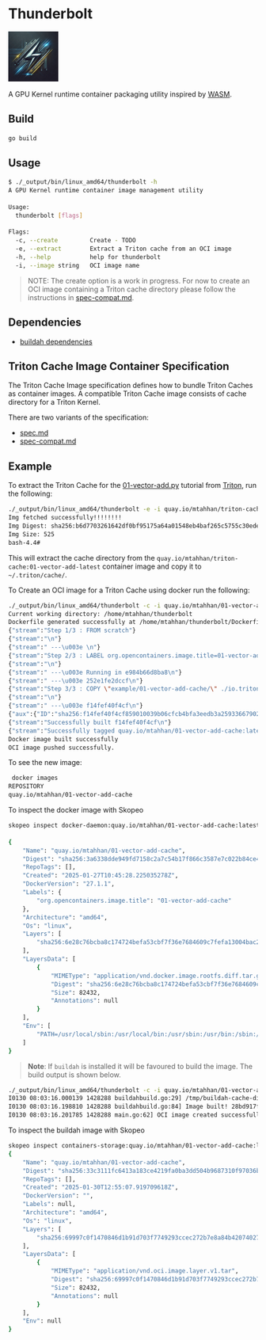 # Thunderbolt

<img src="logo/thunderbolt.jpeg" alt="thunderbolt" width="20%" height="auto">

A GPU Kernel runtime container packaging utility inspired by
[WASM](https://github.com/solo-io/wasm/blob/master/spec/README.md).

## Build

```bash
go build
```

## Usage

```bash
$ ./_output/bin/linux_amd64/thunderbolt -h
A GPU Kernel runtime container image management utility

Usage:
  thunderbolt [flags]

Flags:
  -c, --create         Create - TODO
  -e, --extract        Extract a Triton cache from an OCI image
  -h, --help           help for thunderbolt
  -i, --image string   OCI image name
```

> NOTE: The create option is a work in progress. For now
to create an OCI image containing a Triton cache directory
please follow the instructions in
[spec-compat.md](./spec-compat.md).

## Dependencies

- [buildah dependencies](https://github.com/containers/buildah/blob/main/install.md#building-from-scratch)

## Triton Cache Image Container Specification

The Triton Cache Image specification defines how to bundle Triton Caches
as container images. A compatible Triton Cache image consists of cache
directory for a Triton Kernel.

There are two variants of the specification:

- [spec.md](./spec.md)
- [spec-compat.md](./spec-compat.md)

## Example

To extract the Triton Cache for the
[01-vector-add.py](https://github.com/triton-lang/triton/blob/main/python/tutorials/01-vector-add.py)
tutorial from [Triton](https://github.com/triton-lang/triton), run the following:

```bash
./_output/bin/linux_amd64/thunderbolt -e -i quay.io/mtahhan/triton-cache:01-vector-add-latest
Img fetched successfully!!!!!!!!
Img Digest: sha256:b6d7703261642df0bf95175a64a01548eb4baf265c5755c30ede0fea03cd5d97
Img Size: 525
bash-4.4#
```

This will extract the cache directory from the `quay.io/mtahhan/triton-cache:01-vector-add-latest`
container image and copy it to  `~/.triton/cache/`.

To Create an OCI image for a Triton Cache using docker run the following:

```bash
./_output/bin/linux_amd64/thunderbolt -c -i quay.io/mtahhan/01-vector-add-cache -d example/01-vector-add-cache
Current working directory: /home/mtahhan/thunderbolt
Dockerfile generated successfully at /home/mtahhan/thunderbolt/Dockerfile
{"stream":"Step 1/3 : FROM scratch"}
{"stream":"\n"}
{"stream":" ---\u003e \n"}
{"stream":"Step 2/3 : LABEL org.opencontainers.image.title=01-vector-add-cache"}
{"stream":"\n"}
{"stream":" ---\u003e Running in e984b66d8ba8\n"}
{"stream":" ---\u003e 252e1fe2dccf\n"}
{"stream":"Step 3/3 : COPY \"example/01-vector-add-cache/\" ./io.triton.cache/"}
{"stream":"\n"}
{"stream":" ---\u003e f14fef40f4cf\n"}
{"aux":{"ID":"sha256:f14fef40f4cf859010039b06cfcb4bfa3eedb3a259336679026f3784fd751ec2"}}
{"stream":"Successfully built f14fef40f4cf\n"}
{"stream":"Successfully tagged quay.io/mtahhan/01-vector-add-cache:latest\n"}
Docker image built successfully
OCI image pushed successfully.
```

To see the new image:

```bash
 docker images
REPOSITORY                                                                                TAG                   IMAGE ID       CREATED          SIZE
quay.io/mtahhan/01-vector-add-cache                                                       latest                32572653bbbd   5 minutes ago    0B
```

To inspect the docker image with Skopeo

```bash
skopeo inspect docker-daemon:quay.io/mtahhan/01-vector-add-cache:latest

{
    "Name": "quay.io/mtahhan/01-vector-add-cache",
    "Digest": "sha256:3a6338dde949fd7158c2a7c54b17f866c3587e7c022b84ce443924f861335f2f",
    "RepoTags": [],
    "Created": "2025-01-27T10:45:28.225035278Z",
    "DockerVersion": "27.1.1",
    "Labels": {
        "org.opencontainers.image.title": "01-vector-add-cache"
    },
    "Architecture": "amd64",
    "Os": "linux",
    "Layers": [
        "sha256:6e28c76bcba8c174724befa53cbf7f36e7684609c7fefa13004bac257324f594"
    ],
    "LayersData": [
        {
            "MIMEType": "application/vnd.docker.image.rootfs.diff.tar.gzip",
            "Digest": "sha256:6e28c76bcba8c174724befa53cbf7f36e7684609c7fefa13004bac257324f594",
            "Size": 82432,
            "Annotations": null
        }
    ],
    "Env": [
        "PATH=/usr/local/sbin:/usr/local/bin:/usr/sbin:/usr/bin:/sbin:/bin"
    ]
}
```

> **Note**: If `buildah` is installed it will be favoured to build the image.
The build output is shown below.

```bash
./_output/bin/linux_amd64/thunderbolt -c -i quay.io/mtahhan/01-vector-add-cache -d example/01-vector-add-cache
I0130 08:03:16.000139 1428288 buildahbuild.go:29] /tmp/buildah-cache-dir-998428527
I0130 08:03:16.198810 1428288 buildahbuild.go:84] Image built! 28bd917fc7ae901e6bb52a9b8b7937373ce894e49c9d3881a12e8986441ed99c
I0130 08:03:16.201785 1428288 main.go:62] OCI image created successfully.
```

To inspect the buildah image with Skopeo

```bash
skopeo inspect containers-storage:quay.io/mtahhan/01-vector-add-cache:latest
{
    "Name": "quay.io/mtahhan/01-vector-add-cache",
    "Digest": "sha256:33c3111fc6413a183ce4219fa0ba3dd504b9687310f97036bb2ad073411bbc72",
    "RepoTags": [],
    "Created": "2025-01-30T12:55:07.919709618Z",
    "DockerVersion": "",
    "Labels": null,
    "Architecture": "amd64",
    "Os": "linux",
    "Layers": [
        "sha256:69997c0f1470846d1b91d703f7749293ccec272b7e8a84b42074027ace03b836"
    ],
    "LayersData": [
        {
            "MIMEType": "application/vnd.oci.image.layer.v1.tar",
            "Digest": "sha256:69997c0f1470846d1b91d703f7749293ccec272b7e8a84b42074027ace03b836",
            "Size": 82432,
            "Annotations": null
        }
    ],
    "Env": null
}
```
